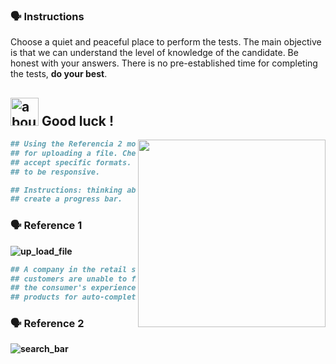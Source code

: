 ### :speaking_head: Instructions

<p align="left"> 
  Choose a quiet and peaceful place to perform the tests. The main objective is that we can understand the level of knowledge of the candidate. Be honest with your answers. There is no pre-established time for completing the tests, <strong>do your best</strong>.<br>
</p>
<b>

## <img width="45" alt="about" src="https://raw.github.com/elizarov/elizarov/master/about.png"> Good luck !

<img align="right" width="300" src="https://i2.wp.com/allhtaccess.info/wp-content/uploads/2018/03/programming.gif?fit=1281%2C716&ssl=1" />

```python
## Using the Referencia 2 mockup, develop a functional interface
## for uploading a file. Check the extension we will only 
## accept specific formats. The design necessarily needs 
## to be responsive.

## Instructions: thinking about a better user experience when uploading, 
## create a progress bar.   
```

  
### :speaking_head: Reference 1
  
![up_load_file](https://user-images.githubusercontent.com/93677386/220721238-e4b9f1e6-ed3e-457b-90e8-4f4b0ceb308b.png)

  
  ```python
## A company in the retail segment needs to improve its search bar as many 
## customers are unable to find products. Implement a search bar focused on 
## the consumer's experience, which should bring the images of the 
## products for auto-completion.
```
  
### :speaking_head: Reference 2
  
![search_bar](https://user-images.githubusercontent.com/93677386/220727451-cdcaf85d-9f1c-417f-82da-70962e12d52c.png)
